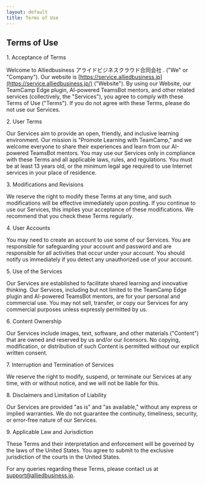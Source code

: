 ```yaml
---
layout: default
title: Terms of Use
---
```


## Terms of Use

1\. Acceptance of Terms

Welcome to Alliedbusiness アライドビジネスクラウド合同会社 . ("We" or "Company"). Our website is [https://service.alliedbusiness.jp](https://service.alliedbusiness.jp/) ("Website"). By using our Website, our TeamCamp Edge plugin, AI-powered TeamsBot mentors, and other related services (collectively, the "Services"), you agree to comply with these Terms of Use ("Terms"). If you do not agree with these Terms, please do not use our Services.

2\. User Terms

Our Services aim to provide an open, friendly, and inclusive learning environment. Our mission is "Promote Learning with TeamCamp," and we welcome everyone to share their experiences and learn from our AI-powered TeamsBot mentors. You may use our Services only in compliance with these Terms and all applicable laws, rules, and regulations. You must be at least 13 years old, or the minimum legal age required to use Internet services in your place of residence.

3\. Modifications and Revisions

We reserve the right to modify these Terms at any time, and such modifications will be effective immediately upon posting. If you continue to use our Services, this implies your acceptance of these modifications. We recommend that you check these Terms regularly.

4\. User Accounts

You may need to create an account to use some of our Services. You are responsible for safeguarding your account and password and are responsible for all activities that occur under your account. You should notify us immediately if you detect any unauthorized use of your account.

5\. Use of the Services

Our Services are established to facilitate shared learning and innovative thinking. Our Services, including but not limited to the TeamCamp Edge plugin and AI-powered TeamsBot mentors, are for your personal and commercial use. You may not sell, transfer, or copy our Services for any commercial purposes unless expressly permitted by us.

6\. Content Ownership

Our Services include images, text, software, and other materials ("Content") that are owned and reserved by us and/or our licensors. No copying, modification, or distribution of such Content is permitted without our explicit written consent.

7\. Interruption and Termination of Services

We reserve the right to modify, suspend, or terminate our Services at any time, with or without notice, and we will not be liable for this.

8\. Disclaimers and Limitation of Liability

Our Services are provided "as is" and "as available," without any express or implied warranties. We do not guarantee the continuity, timeliness, security, or error-free nature of our Services.

9\. Applicable Law and Jurisdiction

These Terms and their interpretation and enforcement will be governed by the laws of the United States. You agree to submit to the exclusive jurisdiction of the courts in the United States.

For any queries regarding these Terms, please contact us at [support@alliedbusiness.jp](mailto:support@alliedbusiness.jp).
